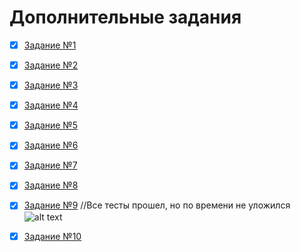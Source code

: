 <h1>Дополнительные задания</h1>

- [x] [Задание №1](https://github.com/tjgtll/additional-task/blob/master/task/task1.cs)

- [x] [Задание №2](https://github.com/tjgtll/additional-task/blob/master/task/task2.cs)

- [x] [Задание №3](https://github.com/tjgtll/additional-task/blob/master/task/task3.cs)

- [x] [Задание №4](https://github.com/tjgtll/additional-task/blob/master/task/task4.cs)

- [x] [Задание №5](https://github.com/tjgtll/additional-task/blob/master/task/task5.cs)

- [x] [Задание №6](https://github.com/tjgtll/additional-task/blob/master/task/task6.cs)

- [x] [Задание №7](https://github.com/tjgtll/additional-task/blob/master/task/task7.cs)

- [x] [Задание №8](https://github.com/tjgtll/additional-task/blob/master/task/task8.cs)

- [x] [Задание №9](https://github.com/tjgtll/additional-task/blob/master/task/task9.cs)
//Все тесты прошел, но по времени не уложился 
![alt text](https://i.ibb.co/fXm5g3r/image.png)

- [x] [Задание №10](https://github.com/tjgtll/additional-task/blob/master/task/task10.cs)
